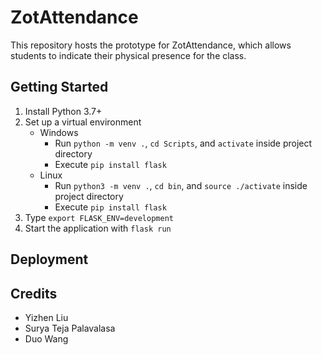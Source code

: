 # ZotAttendance
This repository hosts the prototype for ZotAttendance, which allows students to indicate their physical presence for the class.

## Getting Started
1. Install Python 3.7+
2. Set up a virtual environment
   + Windows
     + Run `python -m venv .`, `cd Scripts`, and `activate` inside project directory
     + Execute `pip install flask`
   + Linux
     + Run `python3 -m venv .`, `cd bin`, and `source ./activate` inside project directory
     + Execute `pip install flask`
3. Type `export FLASK_ENV=development`
4. Start the application with `flask run`

## Deployment


## Credits
+ Yizhen Liu
+ Surya Teja Palavalasa
+ Duo Wang
